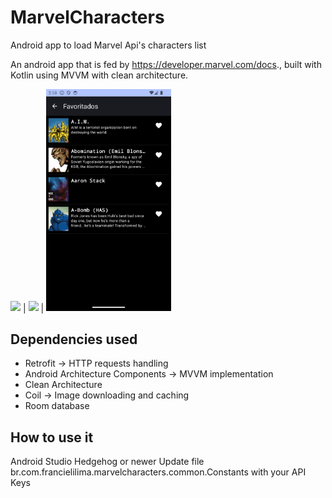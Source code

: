 # MarvelCharacters
Android app to load Marvel Api's characters list

An android app that is fed by https://developer.marvel.com/docs., built with Kotlin using MVVM with clean architecture.

<img src="screenshots/homepng" width="200"> | <img src="screenshots/details.png" width="200"> | <img src="screenshots/favoritos.png" width="200">

Dependencies used
--------

- Retrofit -> HTTP requests handling
- Android Architecture Components -> MVVM implementation
- Clean Architecture
- Coil -> Image downloading and caching
- Room database

How to use it
--------
Android Studio Hedgehog or newer
Update file br.com.francielilima.marvelcharacters.common.Constants with your API Keys

